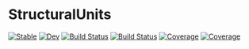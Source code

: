 # StructuralUnits

[![Stable](https://img.shields.io/badge/docs-stable-blue.svg)](https://co1emi11er2.github.io/StructuralUnits.jl/stable/)
[![Dev](https://img.shields.io/badge/docs-dev-blue.svg)](https://co1emi11er2.github.io/StructuralUnits.jl/dev/)
[![Build Status](https://github.com/co1emi11er2/StructuralUnits.jl/actions/workflows/CI.yml/badge.svg?branch=main)](https://github.com/co1emi11er2/StructuralUnits.jl/actions/workflows/CI.yml?query=branch%3Amain)
[![Build Status](https://ci.appveyor.com/api/projects/status/github/co1emi11er2/StructuralUnits.jl?svg=true)](https://ci.appveyor.com/project/co1emi11er2/StructuralUnits-jl)
[![Coverage](https://codecov.io/gh/co1emi11er2/StructuralUnits.jl/branch/main/graph/badge.svg)](https://codecov.io/gh/co1emi11er2/StructuralUnits.jl)
[![Coverage](https://coveralls.io/repos/github/co1emi11er2/StructuralUnits.jl/badge.svg?branch=main)](https://coveralls.io/github/co1emi11er2/StructuralUnits.jl?branch=main)
